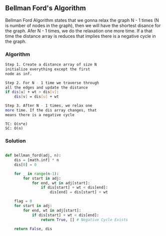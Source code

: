 ## Bellman Ford's Algorithm

Bellman Ford Algorithm states that we gonna relax the graph N - 1 times (N is number of nodes in the graph), then we will have the shortest disance for the graph. Afer N - 1 times, we do the relaxation one more time. If a that time the distance array is reduces that implies there is a negative cycle in the graph.

### Algorithm

```bash
Step 1. Create a distance array of size N
initialize everything except the first
node as inf.

Step 2. For N - 1 time we traverse through
all the edges and update the distance
if dis[u] + wt > dis[v]:
    dis[v] = dis[u] + wt

Step 3. After N - 1 times, we relax one
more time. If the dis array changes, that
means there is a negative cycle
```
```
TC: O(n*e)
SC: O(n)
```

### Solution

```python

def bellman_ford(adj, n):
    dis = [math.inf] * n
    dis[0] = 0

    for _ in range(n-1):
        for start in adj:
            for end, wt in adj[start]:
                if dis[start] + wt < dis[end]:
                    dis[end] = dis[start] + wt

    flag = 0
    for start in adj:
        for end, wt in adj[start]:
            if dis[start] + wt < dis[end]:
                return True, [] # Negative Cycle Exists

    return False, dis 
```
